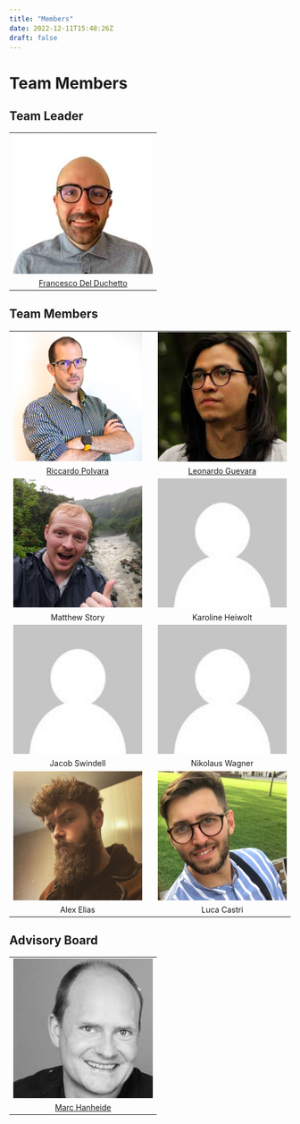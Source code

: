 ```yaml
---
title: "Members"
date: 2022-12-11T15:48:26Z
draft: false 
---
```

# Team Members

## Team Leader 
|  |
| :----: |
![](/francesco.jpeg)|
| [Francesco Del Duchetto](https://staff.lincoln.ac.uk/9033283c-a405-472e-886a-a4799bf19b1b) | 

## Team Members
|  | | |
| :----: | :----: | :----: |
|![](/riccardo.png)| |![](/leonardo.jpeg)|
| [Riccardo Polvara](https://staff.lincoln.ac.uk/f65aae87-dc86-4c92-b0ea-ab120ee3a540) | | [Leonardo Guevara](https://staff.lincoln.ac.uk/a304664e-6445-4f1e-b8ad-74fa88abc715) |
|![](/matt.png)| |![](/default250.jpg)|
| Matthew Story | |Karoline Heiwolt |
|![](/default250.jpg)| |![](/default250.jpg)|
| Jacob Swindell | |Nikolaus Wagner |
|![](/alex.png)| |![](/luca.png)|
| Alex Elias | |Luca Castri |


## Advisory Board 
| |
| :----: |
![](/marc.jpeg)|
| [Marc Hanheide](https://staff.lincoln.ac.uk/9784d77a-95ab-4b79-b2b7-fec86960cadb)| 
